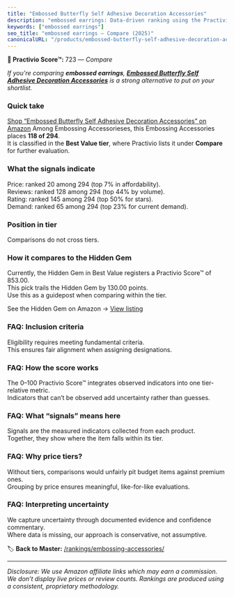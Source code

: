 ```yaml
---
title: "Embossed Butterfly Self Adhesive Decoration Accessories"
description: "embossed earrings: Data-driven ranking using the Practivio Score™. Positioned by quality, value, demand, findability, momentum."
keywords: ["embossed earrings"]
seo_title: "embossed earrings — Compare (2025)"
canonicalURL: "/products/embossed-butterfly-self-adhesive-decoration-accessories-B0D86YC9G8/"
---
```


**🛒 Practivio Score™:** 723 — _Compare_


*If you're comparing **embossed earrings**, **[Embossed Butterfly Self Adhesive Decoration Accessories](https://www.amazon.com/dp/B0D86YC9G8?tag=practivio-20)** is a strong alternative to put on your shortlist.*
### Quick take
[Shop “Embossed Butterfly Self Adhesive Decoration Accessories” on Amazon](https://www.amazon.com/dp/B0D86YC9G8?tag=practivio-20)
Among Embossing Accessorieses, this Embossing Accessories places **118 of 294**.  
It is classified in the **Best Value tier**, where Practivio lists it under **Compare** for further evaluation.

### What the signals indicate
Price: ranked 20 among 294 (top 7% in affordability).  
Reviews: ranked 128 among 294 (top 44% by volume).  
Rating: ranked 145 among 294 (top 50% for stars).  
Demand: ranked 65 among 294 (top 23% for current demand).

### Position in tier
Comparisons do not cross tiers.

### How it compares to the Hidden Gem
Currently, the Hidden Gem in Best Value registers a Practivio Score™ of 853.00.  
This pick trails the Hidden Gem by 130.00 points.  
Use this as a guidepost when comparing within the tier.  

See the Hidden Gem on Amazon → [View listing](https://www.amazon.com/dp/B09JYXR1PR?tag=practivio-20)

### FAQ: Inclusion criteria
Eligibility requires meeting fundamental criteria.  
This ensures fair alignment when assigning designations.

### FAQ: How the score works
The 0–100 Practivio Score™ integrates observed indicators into one tier-relative metric.  
Indicators that can’t be observed add uncertainty rather than guesses.

### FAQ: What “signals” means here
Signals are the measured indicators collected from each product.  
Together, they show where the item falls within its tier.

### FAQ: Why price tiers?
Without tiers, comparisons would unfairly pit budget items against premium ones.  
Grouping by price ensures meaningful, like-for-like evaluations.

### FAQ: Interpreting uncertainty
We capture uncertainty through documented evidence and confidence commentary.  
Where data is missing, our approach is conservative, not assumptive.

<!-- Missing template for Compare/CompareWithinPriceClass -->


🏷️ **Back to Master:** [/rankings/embossing-accessories/](/rankings/embossing-accessories/)

---
_Disclosure: We use Amazon affiliate links which may earn a commission. We don’t display live prices or review counts. Rankings are produced using a consistent, proprietary methodology._
